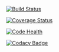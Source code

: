 [![Build Status](https://travis-ci.org/Bernardoow/study_of_attrs_and_tests.svg?branch=master)](https://travis-ci.org/Bernardoow/study_of_attrs_and_tests)

[![Coverage Status](https://coveralls.io/repos/github/Bernardoow/study_of_attrs_and_tests/badge.svg)](https://coveralls.io/github/Bernardoow/study_of_attrs_and_tests)

[![Code Health](https://landscape.io/github/Bernardoow/study_of_attrs_and_tests/master/landscape.svg?style=flat)](https://landscape.io/github/Bernardoow/study_of_attrs_and_tests/master)

[![Codacy Badge](https://api.codacy.com/project/badge/Grade/4ea22a8cb6e94b669df0d09200dcc798)](https://www.codacy.com/app/Bernardoow/study_of_attrs_and_tests?utm_source=github.com&amp;utm_medium=referral&amp;utm_content=Bernardoow/study_of_attrs_and_tests&amp;utm_campaign=Badge_Grade)

